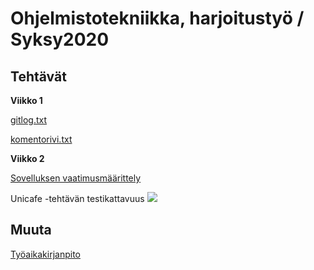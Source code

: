 # Ohjelmistotekniikka, harjoitustyö / Syksy2020

## Tehtävät

**Viikko 1**

[gitlog.txt](https://github.com/Marcestus/ot-harjoitustyo/blob/master/laskarit/viikko1/gitlog.txt)

[komentorivi.txt](https://github.com/Marcestus/ot-harjoitustyo/blob/master/laskarit/viikko1/komentorivi.txt)

**Viikko 2**

[Sovelluksen vaatimusmäärittely](https://github.com/Marcestus/ot-harjoitustyo/blob/master/dokumentaatio/vaatimusmaarittely.md)

Unicafe -tehtävän testikattavuus
<img src="https://github.com/Marcestus/ot-harjoitustyo/blob/master/laskarit/viikko2/Unicafe_testikattavuus.png">

## Muuta

[Työaikakirjanpito](https://github.com/Marcestus/ot-harjoitustyo/blob/master/dokumentaatio/tuntikirjanpito.md)
